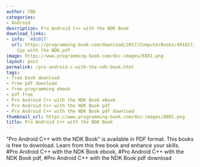 ```yaml
---
author: TBD
categories:
- Android
description: Pro Android C++ with the NDK Book
download_links:
- info: '491017'
  url: https://programming-book.com/download/2017/ComputerBooks/491017/Pro Android
    Cpp with the NDK.pdf
image: https://www.programming-book.com/doc-images/8881.png
layout: post
permalink: /pro-android-c-with-the-ndk-book.html
tags:
- free book download
- free pdf download
- free programming ebook
- pdf free
- Pro Android C++ with the NDK Book ebook
- Pro Android C++ with the NDK Book pdf
- Pro Android C++ with the NDK Book pdf download
thumbnail_url: https://www.programming-book.com/doc-images/8881.png
title: Pro Android C++ with the NDK Book
---
```


 
<div class="item-desc text-justify">
  "Pro Android C++ with the NDK Book" is available in PDF format. This books is free to download. Learn from this free book and enhance your skills.
  <br>
  #Pro Android C++ with the NDK Book ebook, #Pro Android C++ with the NDK Book pdf, #Pro Android C++ with the NDK Book pdf download
</div>
